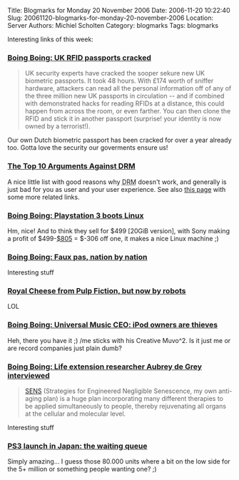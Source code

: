 Title: Blogmarks for Monday 20 November 2006
Date: 2006-11-20 10:22:40
Slug: 20061120-blogmarks-for-monday-20-november-2006
Location: Server
Authors: Michiel Scholten
Category: blogmarks
Tags: blogmarks

<p>Interesting links of this week:</p>
<h3><a href="http://www.boingboing.net/2006/11/17/uk_rfid_passports_cr.html">Boing Boing: UK RFID passports cracked</a></h3>
<blockquote><p>UK security experts have cracked the sooper sekure new UK biometric passports. It took 48 hours. With &pound;174 worth of sniffer hardware, attackers can read all the personal information off of any of the three million new UK passports in circulation -- and if combined with demonstrated hacks for reading RFIDs at a distance, this could happen from across the room, or even farther. You can then clone the RFID and stick it in another passport (surprise! your identity is now owned by a terrorist!).</p></blockquote>

<p>Our own Dutch biometric passport has been cracked for over a year already too. Gotta love the security our goverments ensure us!</p>
<h3><a href="http://www.learnoutloud.com/content/blog/archives/2006/11/the_top_10_argu.html">The Top 10 Arguments Against DRM</a></h3>
<p>A nice little list with good reasons why <acronym title="Digital Rights Management">DRM</acronym> doesn't work, and generally is just bad for you as user and your user experience. See also <a href="http://www.dissociatedpress.net/2006/11/20/10-arguments-against-drm/">this page</a> with some more related links</a>.</p>
<h3><a href="http://www.boingboing.net/2006/11/18/playstation_3_boots_.html">Boing Boing: Playstation 3 boots Linux</a></h3>
<p>Hm, nice! And to think they sell for $499 [20GiB version], with Sony making a profit of $499-<a href="http://uk.news.yahoo.com/16112006/368/sony-ps3-costs-805-840.html">$805</a> = $-306 off one, it makes a nice Linux machine ;)</p>
<h3><a href="http://www.boingboing.net/2006/11/10/faux_pas_nation_by_n.html">Boing Boing: Faux pas, nation by nation</a></h3>
<p>Interesting stuff</p>
<h3><a href="http://www.glyphjockey.com/2006/08/robot-theatre-royale-with-cheese.html">Royal Cheese from Pulp Fiction, but now by robots</a></h3>
<p>LOL</p>
<h3><a href="http://www.boingboing.net/2006/11/13/universal_music_ceo_.html">Boing Boing: Universal Music CEO: iPod owners are thieves</a></h3>
<p>Heh, there you have it ;) /me sticks with his Creative Muvo^2. Is it just me or are record companies just plain dumb?</p>
<h3><a href="http://www.boingboing.net/2006/11/13/life_extension_resea.html">Boing Boing: Life extension researcher Aubrey de Grey interviewed</a></h3>
<blockquote><p><a href="http://www.sens.org/">SENS</a> (Strategies for Engineered Negligible Senescence, my own anti-aging plan) is a huge plan incorporating many different therapies to be applied simultaneously to people, thereby rejuvenating all organs at the cellular and molecular level.</p></blockquote>

<p>Interesting stuff</p>
<h3><a href="http://www.youtube.com/watch?v=-RiiLkTFyMI">PS3 launch in Japan: the waiting queue</a></h3>
<p>Simply amazing... I guess those 80.000 units where a bit on the low side for the 5+ million or something people wanting one? ;)</p>
